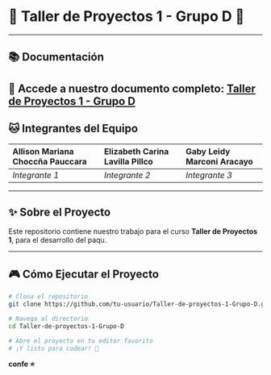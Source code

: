# 🚀 Taller de Proyectos 1 - Grupo D 🐾
---
## 📚 Documentación
🔗 **Accede a nuestro documento completo:** [Taller de Proyectos 1 - Grupo D](https://docs.google.com/document/d/1eB0aGoB3n0bv9LfCaL8IsgUZu7iExukw/edit?usp=sharing&ouid=104422379930132611490&rtpof=true&sd=true)
---

## 🐱 Integrantes del Equipo
| **Allison Mariana Choccña Pauccara** | **Elizabeth Carina Lavilla Pillco** | **Gaby Leidy Marconi Aracayo** |
| :--- | :--- | :--- |
| *Integrante 1* | *Integrante 2* | *Integrante 3* |

---

## ✨ Sobre el Proyecto
Este repositorio contiene nuestro trabajo para el curso **Taller de Proyectos 1**, para el desarrollo del paqu.

---
## 🎮 Cómo Ejecutar el Proyecto
```bash
# Clona el repositorio
git clone https://github.com/tu-usuario/Taller-de-proyectos-1-Grupo-D.git

# Navega al directorio
cd Taller-de-proyectos-1-Grupo-D

# Abre el proyecto en tu editor favorito
# ¡Y listo para codear! 🎉
```

**confe ⭐**
